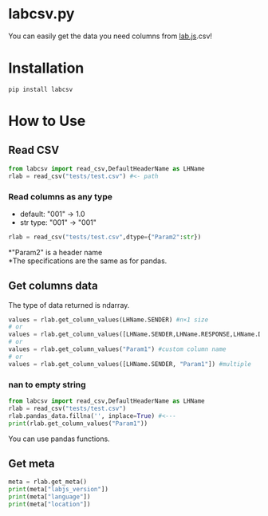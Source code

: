# labcsv.py
You can easily get the data you need columns from [lab.js](https://github.com/FelixHenninger/lab.js).csv!

# Installation
`pip install labcsv`


# How to Use
## Read CSV
```python
from labcsv import read_csv,DefaultHeaderName as LHName
rlab = read_csv("tests/test.csv") #<- path
```
### Read columns as any type
+ default: "001" -> 1.0
+ str type: "001" -> "001"
```python
rlab = read_csv("tests/test.csv",dtype={"Param2":str})
```
*"Param2" is a header name  
*The specifications are the same as for pandas.
## Get columns data
The type of data returned is ndarray.

```python
values = rlab.get_column_values(LHName.SENDER) #n×1 size
# or
values = rlab.get_column_values([LHName.SENDER,LHName.RESPONSE,LHName.DURATION]) # n×3 size
# or
values = rlab.get_column_values("Param1") #custom column name
# or 
values = rlab.get_column_values([LHName.SENDER, "Param1"]) #multiple
```

### nan to empty string

```python
from labcsv import read_csv,DefaultHeaderName as LHName
rlab = read_csv("tests/test.csv")
rlab.pandas_data.fillna('', inplace=True) #<---
print(rlab.get_column_values("Param1"))
```
You can use pandas functions.

## Get meta
```python
meta = rlab.get_meta()
print(meta["labjs_version"])
print(meta["language"])
print(meta["location"])
```

